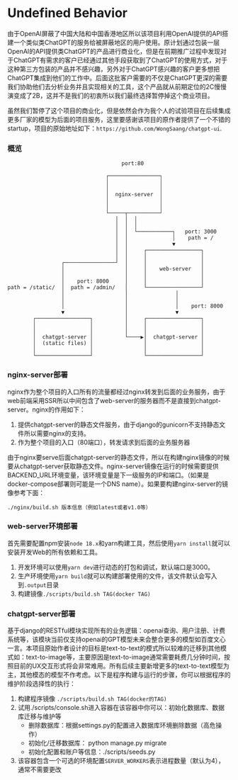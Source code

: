 # Undefined Behavior

由于OpenAI屏蔽了中国大陆和中国香港地区所以该项目利用OpenAI提供的API搭建一个类似类ChatGPT的服务给被屏蔽地区的用户使用。原计划通过包装一层OpenAI的API提供类ChatGPT的产品进行商业化，但是在前期推广过程中发现对于ChatGPT有需求的客户已经通过其他手段获取到了ChatGPT的使用方式，对于这种第三方包装的产品并不感兴趣，另外对于ChatGPT感兴趣的客户更多想把ChatGPT集成到他们的工作中。后面这批客户需要的不仅是ChatGPT更深的需要我们协助他们去分析业务并且实现相关的工具，这个产品就从前期定位的2C慢慢演变成了2B，这并不是我们的初衷所以我们最终选择暂停掉这个商业项目。

虽然我们暂停了这个项目的商业化，但是依然会作为我个人的试验项目在后续集成更多厂家的模型为后面的项目服务，这里要感谢该项目的原作者提供了一个不错的startup，项目的原始地址如下：`https://github.com/WongSaang/chatgpt-ui`.

### 概览

```
                                    port:80

                               ┌────────────────┐
                               │                │
                               │                │
                               │  nginx-server  │
                               │                │
                               │                │
                               └─────┬──────────┘
                                  │  │  │
                                  │  │  │
                                  │  │  └───────────┐   port: 3000
                                  │  │              │    path = /
                                  │  │              ▼
                                  │  │     ┌─────────────────┐
                                  │  │     │                 │
                 ┌────────────────┘  │     │                 │
                 │                   │     │    web-server   │
                 │                   │     │                 │
                 │    port: 8000     │     │                 │
path = /static/  │  path = /admin/   │     └─────────────────┘
                 │                   │               │
                 │                   │               │
                 │                   │               │    port: 8000
                 ▼                   │               ▼
        ┌─────────────────┐          │     ┌─────────────────┐
        │                 │          │     │                 │
        │                 │          │     │                 │
        │  chatgpt-server │          └────▶│  chatgpt-server │
        │  (static files) │                │                 │
        │                 │                │                 │
        └─────────────────┘                └─────────────────┘
```

### nginx-server部署

nginx作为整个项目的入口所有的流量都经过nginx转发到后面的业务服务，由于web前端采用SSR所以中间包含了web-server的服务器而不是直接到chatgpt-server。nginx的作用如下：

1. 提供chatgpt-server的静态文件服务，由于django的gunicorn不支持静态文件所以需要nginx的支持。
2. 作为整个项目的入口（80端口），转发请求到后面的业务服务器

由于nginx要serve后面chatgpt-server的静态文件，所以在构建nginx镜像的时候要从chatgpt-server获取静态文件。nginx-server镜像在运行的时候需要提供BACKEND_URL环境变量，该环境变量是下一级服务的IP和端口。（如果是docker-compose部署则可能是一个DNS name）。如果要构建nginx-server的镜像参考下面：

```
./nginx/build.sh 版本信息（例如latest或者v1.0等）
```

### web-server环境部署

首先需要配置npm安装`node 18.x`和yarn构建工具，然后使用`yarn install`就可以安装开发Web的所有依赖和工具。

1. 开发环境可以使用`yarn dev`进行动态的打包和调试，默认端口是3000。
2. 生产环境使用`yarn build`就可以构建部署使用的文件，该文件默认会写入到`.output`目录
3. 构建镜像`./scripts/build.sh TAG(docker TAG)`

 ### chatgpt-server部署

基于django的RESTful模块实现所有的业务逻辑：openai查询、用户注册、计费系统等，该模块当前仅支持openai的GPT模型未来会整合更多的模型如百度文心一言。本项目原始作者设计的目标是text-to-text的模式所以较难的迁移到其他模式如：text-to-image等，主要原因是text-to-image通常需要耗费几分钟时间，按照目前的UX交互形式将会非常难用。所有后续主要新增更多的text-to-text模型为主，其他模态的模型不作考虑。以下是程序构建与运行的步骤，你可以根据程序的维护阶段选择性的执行：

1. 构建程序镜像 `./scripts/build.sh TAG(docker的TAG)`
2. 试用./scripts/console.sh进入容器在该容器中你可以：初始化数据库、数据库迁移与维护等
   - 删除数据库：根据settings.py的配置进入数据库环境删除数据（高危操作）
   - 初始化/迁移数据库： python manage.py migrate
   - 初始化配置和账户等信息：./scripts/seeds.py
3. 该容器包含一个可选的环境配置`SERVER_WORKERS`表示进程数量（默认为4），通常不需要更改

